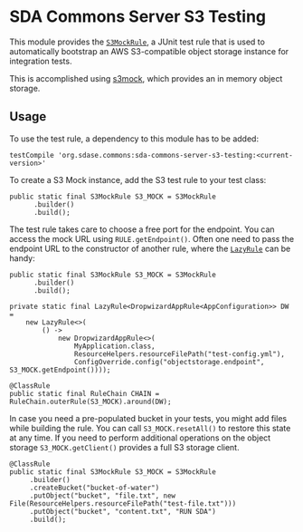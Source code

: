 # SDA Commons Server S3 Testing

This module provides the [`S3MockRule`](src/main/java/org/sdase/commons/server/s3/testing/S3MockRule.java), 
a JUnit test rule that is used to automatically bootstrap an AWS S3-compatible object storage instance
for integration tests.

This is accomplished using [s3mock](https://github.com/findify/s3mock), which
provides an in memory object storage.

## Usage

To use the test rule, a dependency to this module has to be added:

```
testCompile 'org.sdase.commons:sda-commons-server-s3-testing:<current-version>'
```

To create a S3 Mock instance, add the S3 test rule to your test class:

```
public static final S3MockRule S3_MOCK = S3MockRule
      .builder()
      .build();
```

The test rule takes care to choose a free port for the endpoint. You can access the mock 
URL using `RULE.getEndpoint()`.
Often one need to pass the endpoint URL to the constructor of another rule, where the 
[`LazyRule`](../sda-commons-server-testing/src/main/java/org/sdase/commons/server/testing/LazyRule.java) 
can be handy:

```
public static final S3MockRule S3_MOCK = S3MockRule
      .builder()
      .build();

private static final LazyRule<DropwizardAppRule<AppConfiguration>> DW =
    new LazyRule<>(
        () ->
            new DropwizardAppRule<>(
                MyApplication.class,
                ResourceHelpers.resourceFilePath("test-config.yml"),
                ConfigOverride.config("objectstorage.endpoint", S3_MOCK.getEndpoint())));

@ClassRule
public static final RuleChain CHAIN = RuleChain.outerRule(S3_MOCK).around(DW);
```

In case you need a pre-populated bucket in your tests, you might add files while building the rule.
You can call `S3_MOCK.resetAll()` to restore this state at any time. If you need to perform additional 
operations on the object storage `S3_MOCK.getClient()` provides a full S3 storage client.

```
@ClassRule
public static final S3MockRule S3_MOCK = S3MockRule
     .builder()
     .createBucket("bucket-of-water")
     .putObject("bucket", "file.txt", new File(ResourceHelpers.resourceFilePath("test-file.txt")))
     .putObject("bucket", "content.txt", "RUN SDA")
     .build();
```
